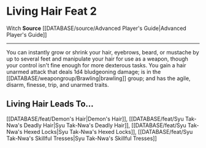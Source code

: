 ﻿---
feat: Living Hair
id: '1570'
leads_to: '[[DATABASE/feat/Demon''s Hair|Demon''s Hair]] , [[DATABASE/feat/Syu Tak-Nwa''s
  Deadly Hair|Syu Tak-Nwa''s Deadly Hair]] , [[DATABASE/feat/Syu Tak-Nwa''s Hexed
  Locks|Syu Tak-Nwa''s Hexed Locks]] , [[DATABASE/feat/Syu Tak-Nwa''s Skillful Tresses|Syu
  Tak-Nwa''s Skillful Tresses]]'
level: '2'
name: Living Hair
rarity: Common
source: '[[DATABASE/source/Advanced Player''s Guide|Advanced Player''s Guide]]'
trait:
- '[[DATABASE/trait/Witch|Witch]]'
type: Feat

---
# Living Hair <span class="item-type">Feat 2</span>

<span class="item-trait">Witch</span>
**Source** [[DATABASE/source/Advanced Player's Guide|Advanced Player's Guide]]

---
You can instantly grow or shrink your hair, eyebrows, beard, or mustache by up to several feet and manipulate your hair for use as a weapon, though your control isn't fine enough for more dexterous tasks. You gain a hair unarmed attack that deals 1d4 bludgeoning damage; is in the [[DATABASE/weapongroup/Brawling|brawling]] group; and has the agile, disarm, finesse, trip, and unarmed traits.

## Living Hair Leads To...

[[DATABASE/feat/Demon's Hair|Demon's Hair]], [[DATABASE/feat/Syu Tak-Nwa's Deadly Hair|Syu Tak-Nwa's Deadly Hair]], [[DATABASE/feat/Syu Tak-Nwa's Hexed Locks|Syu Tak-Nwa's Hexed Locks]], [[DATABASE/feat/Syu Tak-Nwa's Skillful Tresses|Syu Tak-Nwa's Skillful Tresses]]